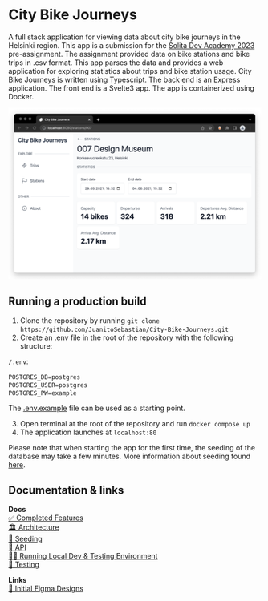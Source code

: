 # City Bike Journeys
A full stack application for viewing data about city bike journeys in the Helsinki region. This app is a submission for the [Solita Dev Academy 2023](https://github.com/solita/dev-academy-2023-exercise) pre-assignment. The assignment provided data on bike stations and bike trips in .csv format. This app parses the data and provides a web application for exploring statistics about trips and bike station usage. City Bike Journeys is written using Typescript. The back end is an Express application. The front end is a Svelte3 app. The app is containerized using Docker.

![Screenshot of City Bike Journeys app](https://github.com/JuanitoSebastian/City-Bike-Journeys/blob/main/docs/images/station_view.png?raw=true)

## Running a production build
1. Clone the repository by running `git clone https://github.com/JuanitoSebastian/City-Bike-Journeys.git`
2. Create an .env file in the root of the repository with the following structure:

`/.env`:
```
POSTGRES_DB=postgres
POSTGRES_USER=postgres
POSTGRES_PW=example
```
The [.env.example](https://github.com/JuanitoSebastian/City-Bike-Journeys/blob/main/.env.example) file can be used as a starting point.

3. Open terminal at the root of the repository and run `docker compose up`
4. The application launches at `localhost:80`

Please note that when starting the app for the first time, the seeding of the database may take a few minutes. More information about seeding found [here](https://github.com/JuanitoSebastian/City-Bike-Journeys/blob/main/docs/seeding.md).

## Documentation & links
**Docs**\
[✅ Completed Features](https://github.com/JuanitoSebastian/City-Bike-Journeys/blob/main/docs/features.md)\
[🏛 Architecture](https://github.com/JuanitoSebastian/City-Bike-Journeys/blob/main/docs/architecture.md)\
[🌱 Seeding](https://github.com/JuanitoSebastian/City-Bike-Journeys/blob/main/docs/seeding.md)\
[📡 API](https://github.com/JuanitoSebastian/City-Bike-Journeys/blob/main/docs/api.md)\
[🧑‍💻 Running Local Dev & Testing Environment](https://github.com/JuanitoSebastian/City-Bike-Journeys/blob/main/docs/dev_and_testing.md)\
[🧪 Testing](https://github.com/JuanitoSebastian/City-Bike-Journeys/blob/main/docs/testing.md)

**Links**\
[💅 Initial Figma Designs](https://www.figma.com/file/TiDksTjWUzM8KkQDLLZt5Z/Page?node-id=0%3A1&t=xjSsGOedzQp3IOEv-1)
